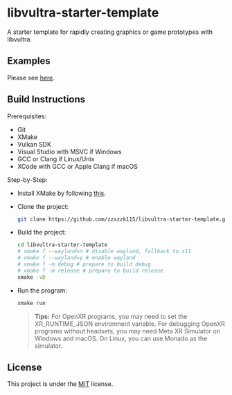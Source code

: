 # libvultra-starter-template
A starter template for rapidly creating graphics or game prototypes with libvultra.

## Examples
Please see [here](https://github.com/zzxzzk115/libvultra/tree/master/examples).

## Build Instructions

Prerequisites:
- Git
- XMake
- Vulkan SDK
- Visual Studio with MSVC if Windows
- GCC or Clang if Linux/Unix
- XCode with GCC or Apple Clang if macOS

Step-by-Step:

- Install XMake by following [this](https://xmake.io/guide/quick-start.html#installation). 

- Clone the project:
  ```bash
  git clone https://github.com/zzxzzk115/libvultra-starter-template.git
  ```

- Build the project:
  ```bash
  cd libvultra-starter-template
  # xmake f --wayland=n # disable wayland, fallback to x11
  # xmake f --wayland=y # enable wayland
  # xmake f -m debug # prepare to build debug
  # xmake f -m release # prepare to build release
  xmake -vD
  ```

- Run the program:
  ```bash
  xmake run
  ```

  > **Tips:**
  > For OpenXR programs, you may need to set the XR_RUNTIME_JSON environment variable.
  > For debugging OpenXR programs without headsets, you may need Meta XR Simulator on Windows and macOS. On Linux, you can use Monado as the simulator.

## License
This project is under the [MIT](LICENSE) license.
